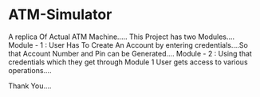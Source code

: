 # ATM-Simulator
A replica Of Actual ATM Machine.....
This Project has two Modules....
Module - 1 : User Has To Create An Account by entering credentials....So that Account Number and Pin can be Generated....
Module - 2 : Using that credentials which they get through Module 1 User gets access to various operations....


Thank You....
